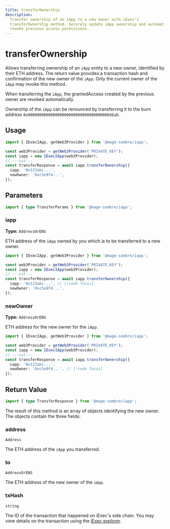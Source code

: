 ```yaml
---
title: transferOwnership
description:
  Transfer ownership of an iApp to a new owner with iExec's
  transferOwnership method. Securely update iApp ownership and automatically
  revoke previous access permissions.
---
```


# transferOwnership

Allows transferring ownership of an `iApp` entity to a new owner,
identified by their ETH address. The return value provides a transaction hash
and confirmation of the new owner of the `iApp`. Only the current owner
of the `iApp` may invoke this method.

When transferring the `iApp`, the grantedAccess created by the previous
owner are revoked automatically.

Ownership of the `iApp` can be renounced by transferring it to the burn
address `0x000000000000000000000000000000000000dEaD`.

## Usage

```ts twoslash
import { IExecIApp, getWeb3Provider } from '@mage-sombre/iapp';

const web3Provider = getWeb3Provider('PRIVATE_KEY');
const iapp = new IExecIApp(web3Provider);
// ---cut---
const transferResponse = await iapp.transferOwnership({
  iapp: '0x123abc...',
  newOwner: '0xc5e9f4...',
});
```

## Parameters

```ts twoslash
import { type TransferParams } from '@mage-sombre/iapp';
```

### iapp <RequiredBadge />

**Type:** `AddressOrENS`

ETH address of the `iApp` owned by you which is to be transferred to a
new owner.

```ts twoslash
import { IExecIApp, getWeb3Provider } from '@mage-sombre/iapp';

const web3Provider = getWeb3Provider('PRIVATE_KEY');
const iapp = new IExecIApp(web3Provider);
// ---cut---
const transferResponse = await iapp.transferOwnership({
  iapp: '0x123abc...', // [!code focus]
  newOwner: '0xc5e9f4...',
});
```

### newOwner <RequiredBadge />

**Type:** `AddressOrENS`

ETH address for the new owner for the `iApp`.

```ts twoslash
import { IExecIApp, getWeb3Provider } from '@mage-sombre/iapp';

const web3Provider = getWeb3Provider('PRIVATE_KEY');
const iapp = new IExecIApp(web3Provider);
// ---cut---
const transferResponse = await iapp.transferOwnership({
  iapp: '0x123abc...',
  newOwner: '0xc5e9f4...', // [!code focus]
});
```

## Return Value

```ts twoslash
import { type TransferResponse } from '@mage-sombre/iapp';
```

The result of this method is an array of objects identifying the new owner. The
objects contain the three fields:

### address

`Address`

The ETH address of the `iApp` you transferred.

### to

`AddressOrENS`

The ETH address of the new owner of the `iApp`.

### txHash

`string`

The ID of the transaction that happened on iExec's side chain. You may view
details on the transaction using the [iExec explorer](https://explorer.iex.ec).

<script setup>
import RequiredBadge from '@/components/RequiredBadge.vue'
</script>
